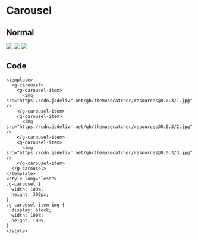 # Carousel

## Normal

<script setup>
import { GCarousel, GCarouselItem } from '../../src/components/carousel';

</script>

<g-carousel>
  <g-carousel-item>
    <img src="https://cdn.jsdelivr.net/gh/themusecatcher/resources@0.0.3/1.jpg" />
  </g-carousel-item>
  <g-carousel-item>
    <img src="https://cdn.jsdelivr.net/gh/themusecatcher/resources@0.0.3/2.jpg" />
  </g-carousel-item>
  <g-carousel-item>
    <img src="https://cdn.jsdelivr.net/gh/themusecatcher/resources@0.0.3/3.jpg" />
  </g-carousel-item>
</g-carousel>

<style lang="less">
.g-carousel {
  width: 100%;
  height: 300px;
}
.g-carousel-item img{
  display: block;
  width: 100%;
  height: 100%;
}
</style>

## Code

```vue
<template>
  <g-carousel>
    <g-carousel-item>
      <img src="https://cdn.jsdelivr.net/gh/themusecatcher/resources@0.0.3/1.jpg" />
    </g-carousel-item>
    <g-carousel-item>
      <img src="https://cdn.jsdelivr.net/gh/themusecatcher/resources@0.0.3/2.jpg" />
    </g-carousel-item>
    <g-carousel-item>
      <img src="https://cdn.jsdelivr.net/gh/themusecatcher/resources@0.0.3/3.jpg" />
    </g-carousel-item>
  </g-carousel>
</template>
<style lang="less">
.g-carousel {
  width: 100%;
  height: 300px;
}
.g-carousel-item img {
  display: block;
  width: 100%;
  height: 100%;
}
</style>
```
